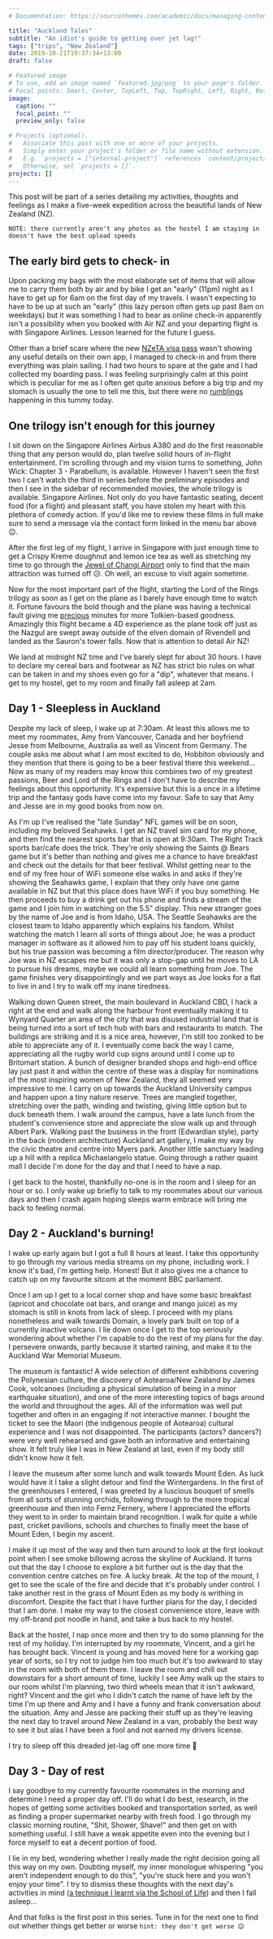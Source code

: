 ```yaml
---
# Documentation: https://sourcethemes.com/academic/docs/managing-content/

title: "Auckland Tales"
subtitle: "An idiot's guide to getting over jet lag!"
tags: ["trips", "New Zealand"]
date: 2019-10-21T19:37:34+13:00
draft: false

# Featured image
# To use, add an image named `featured.jpg/png` to your page's folder.
# Focal points: Smart, Center, TopLeft, Top, TopRight, Left, Right, BottomLeft, Bottom, BottomRight.
image:
  caption: ""
  focal_point: ""
  preview_only: false

# Projects (optional).
#   Associate this post with one or more of your projects.
#   Simply enter your project's folder or file name without extension.
#   E.g. `projects = ["internal-project"]` references `content/project/deep-learning/index.md`.
#   Otherwise, set `projects = []`.
projects: []
---
```


This post will be part of a series detailing my activities, thoughts and feelings as I make a five-week expedition across the beautiful lands of New Zealand (NZ).

`NOTE: there currently aren't any photos as the hostel I am staying in doesn't have the best upload speeds`

## The early bird gets to check- in

Upon packing my bags with the most elaborate set of items that will allow me to carry them both by air and by bike I get an "early" (11pm) night as I have to get up for 6am on the first day of my travels. I wasn't expecting to have to be up at such an "early" (this lazy person often gets up past 8am on weekdays) but it was something I had to bear as online check-in apparently isn't a possibility when you booked with Air NZ and your departing flight is with Singapore Airlines. Lesson learned for the future I guess.

Other than a brief scare where the new [NZeTA visa pass](https://www.immigration.govt.nz/new-zealand-visas/apply-for-a-visa/about-visa/nzeta) wasn't showing any useful details on their own app, I managed to check-in and from there everything was plain sailing. I had two hours to spare at the gate and I had collected my boarding pass. I was feeling surprisingly calm at this point which is peculiar for me as I often get quite anxious before a big trip and my stomach is usually the one to tell me this, but there were no [rumblings](https://youtu.be/kZUPCB9533Y?t=58) happening in this tummy today.

## One trilogy isn't enough for this journey

I sit down on the Singapore Airlines Airbus A380 and do the first reasonable thing that any person would do, plan twelve solid hours of in-flight entertainment. I'm scrolling through and my vision turns to something, John Wick: Chapter 3 - Parabellum, is available. However I haven't seen the first two I can't watch the third in series before the preliminary episodes and then I see in the sidebar of recommended movies, the whole trilogy is available. Singapore Airlines. Not only do you have fantastic seating, decent food (for a flight) and pleasant staff, you have stolen my heart with this plethora of comedy action. If you'd like me to review these films in full make sure to send a message via the contact form linked in the menu bar above 😉.

After the first leg of my flight, I arrive in Singapore with just enough time to get a Crispy Kreme doughnut and lemon ice tea as well as stretching my time to go through the [Jewel of Changi Airport](https://www.jewelchangiairport.com/) only to find that the main attraction was turned off 😥. Oh well, an excuse to visit again sometime.

Now for the most important part of the flight, starting the Lord of the Rings trilogy as soon as I get on the plane as I barely have enough time to watch it. Fortune favours the bold though and the plane was having a technical fault giving me [precious](https://www.youtube.com/watch?v=Iz-8CSa9xj8) minutes for more Tolkien-based goodness. Amazingly this flight became a 4D experience as the plane took off just as the Nazgul are swept away outside of the elven domain of Rivendell and landed as the Sauron's tower falls. Now that is attention to detail Air NZ!

We land at midnight NZ time and I've barely slept for about 30 hours. I have to declare my cereal bars and footwear as NZ has strict bio rules on what can be taken in and my shoes even go for a "dip", whatever that means. I get to my hostel, get to my room and finally fall asleep at 2am.

## Day 1 - Sleepless in Auckland

Despite my lack of sleep, I wake up at 7:30am. At least this allows me to meet my roommates, Amy from Vancouver, Canada and her boyfriend Jesse from Melbourne, Australia as well as Vincent from Germany. The couple asks me about what I am most excited to do, Hobbiton obviously and they mention that there is going to be a beer festival there this weekend... Now as many of my readers may know this combines two of my greatest passions, Beer and Lord of the Rings and I don't have to describe my feelings about this opportunity. It's expensive but this is a once in a lifetime trip and the fantasy gods have come into my favour. Safe to say that Amy and Jesse are in my good books from now on.

As I'm up I've realised the "late Sunday" NFL games will be on soon, including my beloved Seahawks. I get an NZ travel sim card for my phone, and then find the nearest sports bar that is open at 9:30am. The Right Track sports bar/cafe does the trick. They're only showing the Saints @ Bears game but it's better than nothing and gives me a chance to have breakfast and check out the details for that beer festival. Whilst getting near to the end of my free hour of WiFi someone else walks in and asks if they're showing the Seahawks game, I explain that they only have one game available in NZ but that this place does have WiFi if you buy something. He then proceeds to buy a drink get out his phone and finds a stream of the game and I join him in watching on the 5.5" display. This new stranger goes by the name of Joe and is from Idaho, USA. The Seattle Seahawks are the closest team to Idaho apparently which explains his fandom. Whilst watching the match I learn all sorts of things about Joe; he was a product manager in software as it allowed him to pay off his student loans quickly, but his true passion was becoming a film director/producer. The reason why Joe was in NZ escapes me but it was only a stop-gap until he moves to LA to pursue his dreams, maybe we could all learn something from Joe. The game finishes very disappointingly and we part ways as Joe looks for a flat to live in and I try to walk off my inane tiredness.

Walking down Queen street, the main boulevard in Auckland CBD, I hack a right at the end and walk along the harbour front eventually making it to Wynyard Quarter an area of the city that was disused industrial land that is being turned into a sort of tech hub with bars and restaurants to match. The buildings are striking and it is a nice area, however, I'm still too zonked to be able to appreciate any of it. I eventually come back the way I came, appreciating all the rugby world cup signs around until I come up to Britomart station. A bunch of designer branded shops and high-end office lay just past it and within the centre of these was a display for nominations of the most inspiring women of New Zealand, they all seemed very impressive to me. I carry on up towards the Auckland University campus and happen upon a tiny nature reserve. Trees are mangled together, stretching over the path, winding and twisting, giving little option but to duck beneath them. I walk around the campus, have a late lunch from the student's convenience store and appreciate the slow walk up and through Albert Park. Walking past the business in the front (Edwardian style), party in the back (modern architecture) Auckland art gallery, I make my way by the civic theatre and centre into Myers park. Another little sanctuary leading up a hill with a replica Michaelangelo statue. Going through a rather quaint mall I decide I'm done for the day and that I need to have a nap.

I get back to the hostel, thankfully no-one is in the room and I sleep for an hour or so. I only wake up briefly to talk to my roommates about our various days and then I crash again hoping sleeps warm embrace will bring me back to feeling normal.

## Day 2 - Auckland's burning!

I wake up early again but I got a full 8 hours at least. I take this opportunity to go through my various media streams on my phone, including work. I know it's bad, I'm getting help. Honest! But it also gives me a chance to catch up on my favourite sitcom at the moment BBC parliament. 

Once I am up I get to a local corner shop and have some basic breakfast (apricot and chocolate oat bars, and orange and mango juice) as my stomach is still in knots from lack of sleep. I proceed with my plans nonetheless and walk towards Domain, a lovely park built on top of a currently inactive volcano. I lie down once I get to the top seriously wondering about whether I'm capable to do the rest of my plans for the day. I persevere onwards, partly because it started raining, and make it to the Auckland War Memorial Museum.

The museum is fantastic! A wide selection of different exhibitions covering the Polynesian culture, the discovery of Aotearoa/New Zealand by James Cook, volcanoes (including a physical simulation of being in a minor earthquake situation), and one of the more interesting topics of bags around the world and throughout the ages. All of the information was well put together and often in an engaging if not interactive manner. I bought the ticket to see the Maori (the indigenous people of Aotearoa) cultural experience and I was not disappointed. The participants (actors? dancers?) were very well rehearsed and gave both an informative and entertaining show. It felt truly like I was in New Zealand at last, even if my body still didn't know how it felt.

I leave the museum after some lunch and walk towards Mount Eden. As luck would have it I take a slight detour and find the Wintergardens. In the first of the greenhouses I entered, I was greeted by a luscious bouquet of smells from all sorts of stunning orchids, following through to the more tropical greenhouse and then into Fernz Fernery, where I appreciated the efforts they went to in order to maintain brand recognition. I walk for quite a while past, cricket pavilions, schools and churches to finally meet the base of Mount Eden, I begin my ascent.

I make it up most of the way and then turn around to look at the first lookout point when I see smoke billowing across the skyline of Auckland. It turns out that the day I choose to explore a bit further out is the day that the convention centre catches on fire. A lucky break. At the top of the mount, I get to see the scale of the fire and decide that it's probably under control. I take another rest in the grass of Mount Eden as my body is writhing in discomfort. Despite the fact that I have further plans for the day, I decided that I am done. I make my way to the closest convenience store, leave with my off-brand pot noodle in hand, and take a bus back to my hostel.

Back at the hostel, I nap once more and then try to do some planning for the rest of my holiday. I'm interrupted by my roommate, Vincent, and a girl he has brought back. Vincent is young and has moved here for a working gap year of sorts, so I try not to judge him too much but it's too awkward to stay in the room with both of them there. I leave the room and chill out downstairs for a short amount of time, luckily I see Amy walk up the stairs to our room whilst I'm planning, two third wheels mean that it isn't awkward, right? Vincent and the girl who I didn't catch the name of have left by the time I'm up there and Amy and I have a funny and frank conversation about the situation. Amy and Jesse are packing their stuff up as they're leaving the next day to travel around New Zealand in a van, probably the best way to see it but alas I have been a fool and not earned my drivers license.

I try to sleep off this dreaded jet-lag off one more time 🤞

## Day 3 - Day of rest

I say goodbye to my currently favourite roommates in the morning and determine I need a proper day off. I'll do what I do best, research, in the hopes of getting some activities booked and transportation sorted, as well as finding a proper supermarket nearby with fresh food. I go through my classic morning routine, "Shit, Shower, Shave!" and then get on with something useful. I still have a weak appetite even into the evening but I force myself to eat a decent portion of food.

I lie in my bed, wondering whether I really made the right decision going all this way on my own. Doubting myself, my inner monologue whispering "you aren't independent enough to do this", "you're stuck here and you won't enjoy your time". I try to dismiss these thoughts with the next day's activities in mind ([a technique I learnt via the School of Life](https://www.youtube.com/watch?v=UhWFddWz1Nk)) and then I fall asleep...

And that folks is the first post in this series. Tune in for the next one to find out whether things get better or worse `hint: they don't get worse 😉`